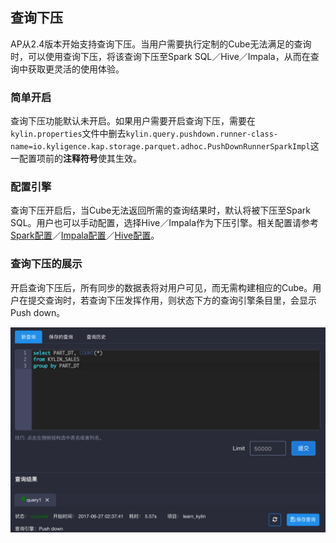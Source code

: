 ## 查询下压
AP从2.4版本开始支持查询下压。当用户需要执行定制的Cube无法满足的查询时，可以使用查询下压，将该查询下压至Spark SQL／Hive／Impala，从而在查询中获取更灵活的使用体验。

### 简单开启

查询下压功能默认未开启。如果用户需要开启查询下压，需要在`kylin.properties`文件中删去`kylin.query.pushdown.runner-class-name=io.kyligence.kap.storage.parquet.adhoc.PushDownRunnerSparkImpl`这一配置项前的**注释符号**使其生效。

### 配置引擎

查询下压开启后，当Cube无法返回所需的查询结果时，默认将被下压至Spark SQL。用户也可以手动配置，选择Hive／Impala作为下压引擎。相关配置请参考[Spark配置](../config/pushdown_spark.cn.md)／[Impala配置](../config/pushdown_impala.cn.md)／[Hive配置]()。

### 查询下压的展示

开启查询下压后，所有同步的数据表将对用户可见，而无需构建相应的Cube。用户在提交查询时，若查询下压发挥作用，则状态下方的查询引擎条目里，会显示Push down。

![](images/query_pushdown/query_pushdown_enable.png)

